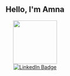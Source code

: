 <!--
**El-DriMa/El-DriMa** is a ✨ _special_ ✨ repository because its `README.md` (this file) appears on your GitHub profile.

Here are some ideas to get you started:

- 🔭 I’m currently working on ...
- 🌱 I’m currently learning ...
- 👯 I’m looking to collaborate on ...
- 🤔 I’m looking for help with ...
- 💬 Ask me about ...
- 📫 How to reach me: ...
- 😄 Pronouns: ...
- ⚡ Fun fact: ...
-->
<div>
<div align="center">
  <h2> Hello, I'm Amna</h2>

</div>
<div id="header" align="center">
<img src="https://media.giphy.com/media/CuuSHzuc0O166MRfjt/giphy.gif" height=120px width=120px/>
</div>
<div id="badges" align="center">
  <a href="https://www.linkedin.com/in/amna-hod%C5%BEi%C4%87/">
    <img src="https://img.shields.io/badge/LinkedIn-blue?style=for-the-badge&logo=linkedin&logoColor=white" alt="LinkedIn Badge"/>
  </a>
</div>
<div align="center">
  <img src="https://komarev.com/ghpvc/?username=El-DriMa&style=flat-square&color=blue&base=120" alt=""/>
</div>

